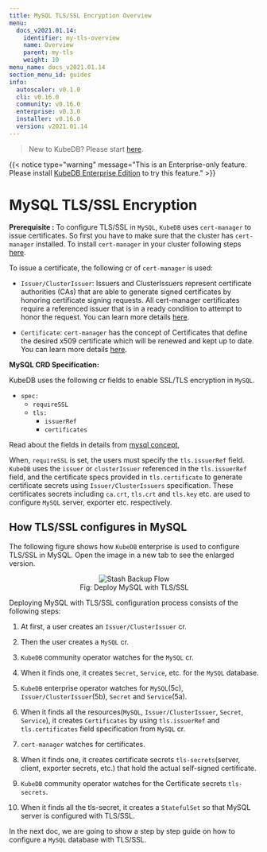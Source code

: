 ```yaml
---
title: MySQL TLS/SSL Encryption Overview
menu:
  docs_v2021.01.14:
    identifier: my-tls-overview
    name: Overview
    parent: my-tls
    weight: 10
menu_name: docs_v2021.01.14
section_menu_id: guides
info:
  autoscaler: v0.1.0
  cli: v0.16.0
  community: v0.16.0
  enterprise: v0.3.0
  installer: v0.16.0
  version: v2021.01.14
---
```


> New to KubeDB? Please start [here](/docs/v2021.01.14/README).

{{< notice type="warning" message="This is an Enterprise-only feature. Please install [KubeDB Enterprise Edition](/docs/v2021.01.14/setup/install/enterprise) to try this feature." >}}

# MySQL TLS/SSL Encryption

**Prerequisite :** To configure TLS/SSL in `MySQL`, `KubeDB` uses `cert-manager` to issue certificates. So first you have to make sure that the cluster has `cert-manager` installed. To install `cert-manager` in your cluster following steps [here](https://cert-manager.io/docs/installation/kubernetes/).

To issue a certificate, the following cr of `cert-manager` is used:

- `Issuer/ClusterIssuer`: Issuers and ClusterIssuers represent certificate authorities (CAs) that are able to generate signed certificates by honoring certificate signing requests. All cert-manager certificates require a referenced issuer that is in a ready condition to attempt to honor the request. You can learn more details [here](https://cert-manager.io/docs/concepts/issuer/).

- `Certificate`: `cert-manager` has the concept of Certificates that define the desired x509 certificate which will be renewed and kept up to date. You can learn more details [here](https://cert-manager.io/docs/concepts/certificate/).

**MySQL CRD Specification:**

KubeDB uses the following cr fields to enable SSL/TLS encryption in `MySQL`.

- `spec:`
  - `requireSSL`
  - `tls:`
    - `issuerRef`
    - `certificates`

Read about the fields in details from [mysql concept](/docs/v2021.01.14/guides/mysql/concepts/mysql#),

When, `requireSSL` is set, the users must specify the `tls.issuerRef` field. `KubeDB` uses the `issuer` or `clusterIssuer` referenced in the `tls.issuerRef` field, and the certificate specs provided in `tls.certificate` to generate certificate secrets using `Issuer/ClusterIssuers` specification. These certificates secrets including `ca.crt`, `tls.crt` and `tls.key` etc. are used to configure `MySQL` server, exporter etc. respectively.

## How TLS/SSL configures in MySQL

The following figure shows how `KubeDB` enterprise is used to configure TLS/SSL in MySQL. Open the image in a new tab to see the enlarged version.

<figure align="center">
  <img alt="Stash Backup Flow" src="/docs/v2021.01.14/images/day-2-operation/mysql/my-tls-ssl.png">
<figcaption align="center">Fig: Deploy MySQL with TLS/SSL</figcaption>
</figure>

Deploying MySQL with TLS/SSL configuration process consists of the following steps:

1. At first, a user creates an `Issuer/ClusterIssuer` cr.

2. Then the user creates a `MySQL` cr.

3. `KubeDB` community operator watches for the `MySQL` cr.

4. When it finds one, it creates `Secret`, `Service`, etc. for the `MySQL` database.

5. `KubeDB` enterprise operator watches for `MySQL`(5c), `Issuer/ClusterIssuer`(5b), `Secret` and `Service`(5a).

6. When it finds all the resources(`MySQL`, `Issuer/ClusterIssuer`, `Secret`, `Service`), it creates `Certificates` by using `tls.issuerRef` and `tls.certificates` field specification from `MySQL` cr.

7. `cert-manager` watches for certificates.

8. When it finds one, it creates certificate secrets `tls-secrets`(server, client, exporter secrets, etc.) that hold the actual self-signed certificate.

9. `KubeDB` community operator watches for the Certificate secrets `tls-secrets`.

10. When it finds all the tls-secret, it creates a `StatefulSet` so that MySQL server is configured with TLS/SSL.

In the next doc, we are going to show a step by step guide on how to configure a `MySQL` database with TLS/SSL.